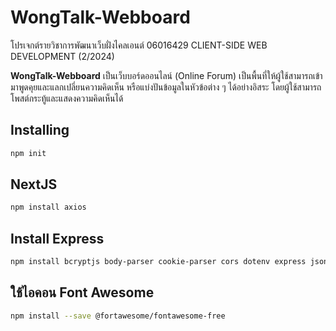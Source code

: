 # WongTalk-Webboard
โปรเจกต์รายวิชาการพัฒนาเว็บฝั่งไคลเอนต์ 06016429 CLIENT-SIDE WEB DEVELOPMENT (2/2024) <br>

**WongTalk-Webboard** เป็นเว็บบอร์ดออนไลน์ (Online Forum) เป็นพื้นที่ให้ผู้ใช้สามารถเข้ามาพูดคุยและแลกเปลี่ยนความคิดเห็น หรือแบ่งปันข้อมูลในหัวข้อต่าง ๆ ได้อย่างอิสระ โดยผู้ใช้สามารถโพสต์กระทู้และแสดงความคิดเห็นได้

## Installing 
```bash
npm init
```

## NextJS
```bash
npm install axios
```

## Install Express
```bash
npm install bcryptjs body-parser cookie-parser cors dotenv express jsonwebtoken mongoose morgan nodemon moment-timezone
```

## ใช้ไอคอน Font Awesome
```bash
npm install --save @fortawesome/fontawesome-free
```
